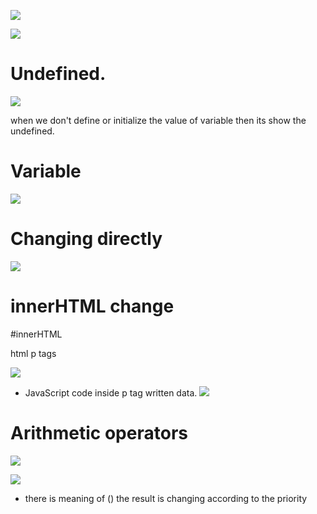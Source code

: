 

![](https://i.imgur.com/Pwp3ppe.png)


![](https://i.imgur.com/fzbAPXm.png)





# Undefined.


![](https://i.imgur.com/iYNvJEw.png)



when we don't define or initialize the value of variable then its show the undefined.



# Variable 

![](https://i.imgur.com/JLoAwts.png)





# Changing directly 

![](https://i.imgur.com/bBgQWx7.png)






# innerHTML change 

#innerHTML

html p tags

![](https://i.imgur.com/H6D62pM.png)


- JavaScript code inside p tag written  data.
![](https://i.imgur.com/AZW9DWg.png)




# Arithmetic operators

![](https://i.imgur.com/0a6951X.png)



![](https://i.imgur.com/sHYhh6l.png)





 - there is meaning of () the result is changing according to the priority 



